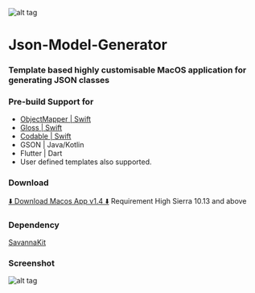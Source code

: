 ![alt tag](https://github.com/chanonly123/Json-Model-Generator/raw/master/banner1.jpg)
# Json-Model-Generator

### Template based highly customisable MacOS application for generating JSON classes

### Pre-build Support for 
* [ObjectMapper | Swift](https://github.com/tristanhimmelman/ObjectMapper)
* [Gloss | Swift](https://github.com/hkellaway/Gloss)
* [Codable | Swift]([https://developer.apple.com/documentation/swift/codable](https://developer.apple.com/documentation/swift/codable))
* GSON | Java/Kotlin
* Flutter | Dart 
* User defined templates also supported.

### Download
[⬇️ Download Macos App v1.4 ⬇️](https://github.com/chanonly123/Json-Model-Generator/raw/master/JsonToModel.zip) Requirement High Sierra 10.13 and above

### Dependency
[SavannaKit](https://github.com/louisdh/savannakit)

### Screenshot
![alt tag](https://github.com/chanonly123/Json-Model-Generator/raw/master/demo1.jpg)
